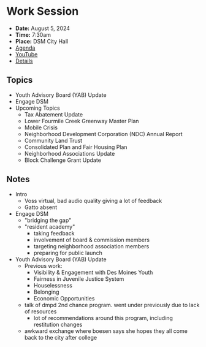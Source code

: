 # Work Session

- **Date:** August 5, 2024
- **Time:** 7:30am
- **Place:** DSM City Hall
- [Agenda](https://councildocs.dsm.city/agendas/2024/20240805CouncilWorkSession.pdf)
- [YouTube](https://www.youtube.com/watch?v=6knGBPQsGdY)
- [Details](https://www.dsm.city/citycouncil_detail_T60_R2910.php)

## Topics

- Youth Advisory Board (YAB) Update
- Engage DSM 
- Upcoming Topics
    - Tax Abatement Update
    - Lower Fourmile Creek Greenway Master Plan
    - Mobile Crisis
    - Neighborhood Development Corporation (NDC) Annual Report
    - Community Land Trust
    - Consolidated Plan and Fair Housing Plan
    - Neighborhood Associations Update
    - Block Challenge Grant Update 

## Notes

- Intro
    - Voss virtual, bad audio quality giving a lot of feedback
    - Gatto absent
- Engage DSM 
    - "bridging the gap"
    - "resident academy"
        - taking feedback
        - involvement of board & commission members
        - targeting neighborhood association members
        - preparing for public launch
- Youth Advisory Board (YAB) Update
    - Previous work:
        - Visibility & Engagement with Des Moines Youth
        - Fairness in Juvenile Justice System
        - Houselessness
        - Belonging
        - Economic Opportunities
    - talk of dmpd 2nd chance program. went under previously due to lack of resources
        - lot of recommendations around this program, including restitution changes
    - awkward exchange where boesen says she hopes they all come back to the city after college
